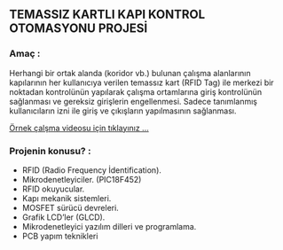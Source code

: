 
## **TEMASSIZ KARTLI KAPI KONTROL OTOMASYONU PROJESİ**

### Amaç :

Herhangi bir ortak alanda (koridor vb.) bulunan  çalışma alanlarının kapılarının her kullanıcıya verilen temassız kart (RFID Tag) ile merkezi bir noktadan kontrolünün yapılarak çalışma ortamlarına giriş kontrolünün sağlanması ve gereksiz girişlerin engellenmesi. 
Sadece tanımlanmış kullanıcıların izni ile giriş ve çıkışların yapılmasının sağlanması.

[Örnek çalşma videosu için tıklayınız ...](https://youtu.be/mgzPTarc4ds)


### **Projenin konusu?** :

- RFID (Radio Frequency İdentification).
- Mikrodenetleyiciler. (PIC18F452)
- RFID okuyucular.
- Kapı mekanik sistemleri.
- MOSFET sürücü devreleri.
- Grafik LCD’ler (GLCD).
- Mikrodenetleyici yazılım dilleri ve programlama.
- PCB yapım teknikleri
